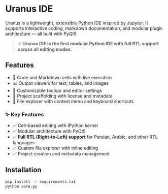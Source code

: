 # Uranus IDE

Uranus is a lightweight, extensible Python IDE inspired by Jupyter. It supports interactive coding, markdown documentation, and modular plugin architecture — all built with PyQt5.

> 🔥 **Uranus IDE is the first modular Python IDE with full RTL support across all editing modes.**

## Features

- 🧠 Code and Markdown cells with live execution
- 📊 Output viewers for text, tables, and images
- 🧰 Customizable toolbar and editor settings
- 🧾 Project scaffolding with license and metadata
- 🧱 File explorer with context menu and keyboard shortcuts


### ✨ Key Features

- ✅ Cell-based editing with IPython kernel
- ✅ Modular architecture with PyQt5
- ✅ **Full RTL (Right-to-Left) support** for Persian, Arabic, and other RTL languages
- ✅ Custom file explorer with inline editing
- ✅ Project creation and metadata management

## Installation

```bash
pip install -r requirements.txt
python core.py